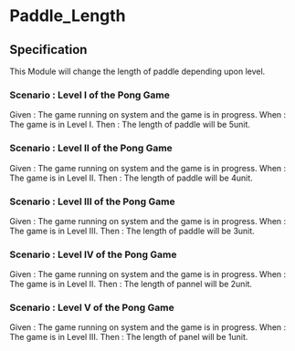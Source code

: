 # Paddle_Length

## Specification

This Module will change the length of paddle depending upon level.

### Scenario : Level I of the Pong Game

Given : The game running on system and the game is in progress.
When  : The game is in Level I.
Then  : The length of paddle will be 5unit.

### Scenario : Level II of the Pong Game

Given : The game running on system and the game is in progress.
When  : The game is in Level II.
Then  : The length of paddle will be 4unit.

### Scenario : Level III of the Pong Game

Given : The game running on system and the game is in progress.
When  : The game is in Level III.
Then  : The length of paddle will be 3unit.

### Scenario : Level IV of the Pong Game

Given : The game running on system and the game is in progress.
When  : The game is in Level II.
Then  : The length of pannel will be 2unit.

### Scenario : Level V of the Pong Game

Given : The game running on system and the game is in progress.
When  : The game is in Level III.
Then  : The length of panel will be 1unit.
